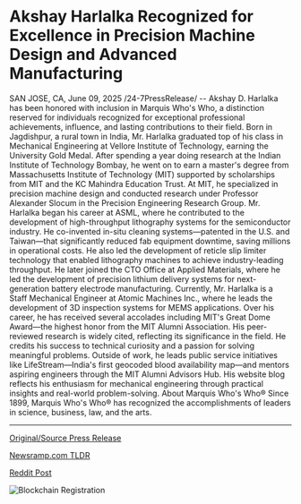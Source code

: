 # Akshay Harlalka Recognized for Excellence in Precision Machine Design and Advanced Manufacturing

SAN JOSE, CA, June 09, 2025 /24-7PressRelease/ -- Akshay D. Harlalka has been honored with inclusion in Marquis Who's Who, a distinction reserved for individuals recognized for exceptional professional achievements, influence, and lasting contributions to their field.  Born in Jagdishpur, a rural town in India, Mr. Harlalka graduated top of his class in Mechanical Engineering at Vellore Institute of Technology, earning the University Gold Medal. After spending a year doing research at the Indian Institute of Technology Bombay, he went on to earn a master's degree from Massachusetts Institute of Technology (MIT) supported by scholarships from MIT and the KC Mahindra Education Trust. At MIT, he specialized in precision machine design and conducted research under Professor Alexander Slocum in the Precision Engineering Research Group.  Mr. Harlalka began his career at ASML, where he contributed to the development of high-throughput lithography systems for the semiconductor industry. He co-invented in-situ cleaning systems—patented in the U.S. and Taiwan—that significantly reduced fab equipment downtime, saving millions in operational costs. He also led the development of reticle slip limiter technology that enabled lithography machines to achieve industry-leading throughput. He later joined the CTO Office at Applied Materials, where he led the development of precision lithium delivery systems for next-generation battery electrode manufacturing.  Currently, Mr. Harlalka is a Staff Mechanical Engineer at Atomic Machines Inc., where he leads the development of 3D inspection systems for MEMS applications. Over his career, he has received several accolades including MIT's Great Dome Award—the highest honor from the MIT Alumni Association. His peer-reviewed research is widely cited, reflecting its significance in the field.  He credits his success to technical curiosity and a passion for solving meaningful problems. Outside of work, he leads public service initiatives like LifeStream—India's first geocoded blood availability map—and mentors aspiring engineers through the MIT Alumni Advisors Hub. His website blog reflects his enthusiasm for mechanical engineering through practical insights and real-world problem-solving.  About Marquis Who's Who® Since 1899, Marquis Who's Who® has recognized the accomplishments of leaders in science, business, law, and the arts. 

---

[Original/Source Press Release](https://www.24-7pressrelease.com/press-release/523615/akshay-harlalka-recognized-for-excellence-in-precision-machine-design-and-advanced-manufacturing)
                    

[Newsramp.com TLDR](https://newsramp.com/curated-news/akshay-d-harlalka-honored-by-marquis-who-s-who-for-engineering-excellence/23daff4c3774f199f8724ded701caebd) 

 



[Reddit Post](https://www.reddit.com/r/newsramp/comments/1l6yhgw/akshay_d_harlalka_honored_by_marquis_whos_who_for/) 



![Blockchain Registration](https://cdn.newsramp.app/24-7PressRelease/qrcode/256/9/dualVAdQ.webp)